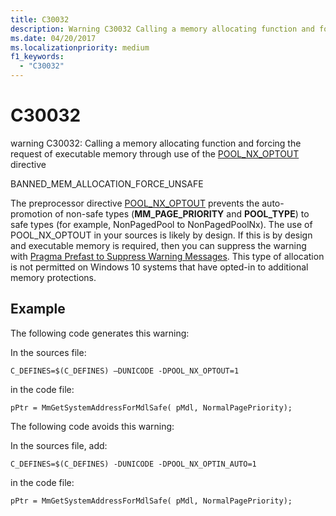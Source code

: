 ```yaml
---
title: C30032
description: Warning C30032 Calling a memory allocating function and forcing the request of executable memory through use of the POOL_NX_OPTOUT directive.
ms.date: 04/20/2017
ms.localizationpriority: medium 
f1_keywords: 
  - "C30032"
---
```


# C30032


warning C30032: Calling a memory allocating function and forcing the request of executable memory through use of the [POOL\_NX\_OPTOUT](../kernel/selective-opt-out-pool-nx-optout.md) directive

BANNED\_MEM\_ALLOCATION\_FORCE\_UNSAFE

The preprocessor directive [POOL\_NX\_OPTOUT](../kernel/selective-opt-out-pool-nx-optout.md) prevents the auto-promotion of non-safe types (**MM\_PAGE\_PRIORITY** and **POOL\_TYPE**) to safe types (for example, NonPagedPool to NonPagedPoolNx). The use of POOL\_NX\_OPTOUT in your sources is likely by design. If this is by design and executable memory is required, then you can suppress the warning with [Pragma Prefast to Suppress Warning Messages](/previous-versions/windows/embedded/gg155764(v=winembedded.70)). This type of allocation is not permitted on Windows 10 systems that have opted-in to additional memory protections.

## <span id="Example"></span><span id="example"></span><span id="EXAMPLE"></span>Example


The following code generates this warning:

In the sources file:

```
C_DEFINES=$(C_DEFINES) –DUNICODE -DPOOL_NX_OPTOUT=1
```

in the code file:

```
pPtr = MmGetSystemAddressForMdlSafe( pMdl, NormalPagePriority);
```

The following code avoids this warning:

In the sources file, add:

```
C_DEFINES=$(C_DEFINES) -DUNICODE -DPOOL_NX_OPTIN_AUTO=1
```

in the code file:

```
pPtr = MmGetSystemAddressForMdlSafe( pMdl, NormalPagePriority);
```

 

